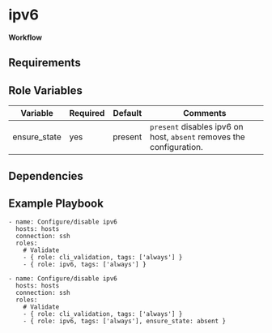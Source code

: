 ipv6
=========



**Workflow**




Requirements
------------



Role Variables
--------------

| Variable          | Required | Default | Comments                                                         |
|-------------------|----------|---------|------------------------------------------------------------------|
| ensure_state      | yes      | present | `present` disables ipv6 on host, `absent` removes the configuration. |




Dependencies
------------


Example Playbook
----------------


```
- name: Configure/disable ipv6
  hosts: hosts
  connection: ssh
  roles:
    # Validate
    - { role: cli_validation, tags: ['always'] }
    - { role: ipv6, tags: ['always'] }
```

```
- name: Configure/disable ipv6
  hosts: hosts
  connection: ssh
  roles:
    # Validate
    - { role: cli_validation, tags: ['always'] }
    - { role: ipv6, tags: ['always'], ensure_state: absent }
```
